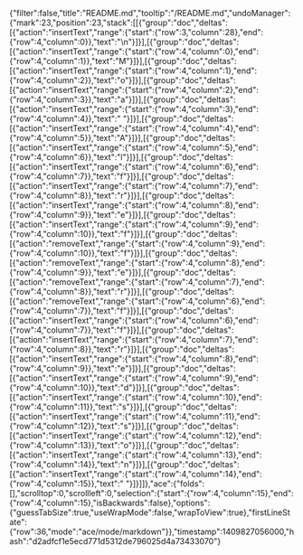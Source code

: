 {"filter":false,"title":"README.md","tooltip":"/README.md","undoManager":{"mark":23,"position":23,"stack":[[{"group":"doc","deltas":[{"action":"insertText","range":{"start":{"row":3,"column":28},"end":{"row":4,"column":0}},"text":"\n"}]}],[{"group":"doc","deltas":[{"action":"insertText","range":{"start":{"row":4,"column":0},"end":{"row":4,"column":1}},"text":"M"}]}],[{"group":"doc","deltas":[{"action":"insertText","range":{"start":{"row":4,"column":1},"end":{"row":4,"column":2}},"text":"o"}]}],[{"group":"doc","deltas":[{"action":"insertText","range":{"start":{"row":4,"column":2},"end":{"row":4,"column":3}},"text":"a"}]}],[{"group":"doc","deltas":[{"action":"insertText","range":{"start":{"row":4,"column":3},"end":{"row":4,"column":4}},"text":" "}]}],[{"group":"doc","deltas":[{"action":"insertText","range":{"start":{"row":4,"column":4},"end":{"row":4,"column":5}},"text":"A"}]}],[{"group":"doc","deltas":[{"action":"insertText","range":{"start":{"row":4,"column":5},"end":{"row":4,"column":6}},"text":"l"}]}],[{"group":"doc","deltas":[{"action":"insertText","range":{"start":{"row":4,"column":6},"end":{"row":4,"column":7}},"text":"f"}]}],[{"group":"doc","deltas":[{"action":"insertText","range":{"start":{"row":4,"column":7},"end":{"row":4,"column":8}},"text":"r"}]}],[{"group":"doc","deltas":[{"action":"insertText","range":{"start":{"row":4,"column":8},"end":{"row":4,"column":9}},"text":"e"}]}],[{"group":"doc","deltas":[{"action":"insertText","range":{"start":{"row":4,"column":9},"end":{"row":4,"column":10}},"text":"f"}]}],[{"group":"doc","deltas":[{"action":"removeText","range":{"start":{"row":4,"column":9},"end":{"row":4,"column":10}},"text":"f"}]}],[{"group":"doc","deltas":[{"action":"removeText","range":{"start":{"row":4,"column":8},"end":{"row":4,"column":9}},"text":"e"}]}],[{"group":"doc","deltas":[{"action":"removeText","range":{"start":{"row":4,"column":7},"end":{"row":4,"column":8}},"text":"r"}]}],[{"group":"doc","deltas":[{"action":"removeText","range":{"start":{"row":4,"column":6},"end":{"row":4,"column":7}},"text":"f"}]}],[{"group":"doc","deltas":[{"action":"insertText","range":{"start":{"row":4,"column":6},"end":{"row":4,"column":7}},"text":"f"}]}],[{"group":"doc","deltas":[{"action":"insertText","range":{"start":{"row":4,"column":7},"end":{"row":4,"column":8}},"text":"r"}]}],[{"group":"doc","deltas":[{"action":"insertText","range":{"start":{"row":4,"column":8},"end":{"row":4,"column":9}},"text":"e"}]}],[{"group":"doc","deltas":[{"action":"insertText","range":{"start":{"row":4,"column":9},"end":{"row":4,"column":10}},"text":"d"}]}],[{"group":"doc","deltas":[{"action":"insertText","range":{"start":{"row":4,"column":10},"end":{"row":4,"column":11}},"text":"s"}]}],[{"group":"doc","deltas":[{"action":"insertText","range":{"start":{"row":4,"column":11},"end":{"row":4,"column":12}},"text":"s"}]}],[{"group":"doc","deltas":[{"action":"insertText","range":{"start":{"row":4,"column":12},"end":{"row":4,"column":13}},"text":"o"}]}],[{"group":"doc","deltas":[{"action":"insertText","range":{"start":{"row":4,"column":13},"end":{"row":4,"column":14}},"text":"n"}]}],[{"group":"doc","deltas":[{"action":"insertText","range":{"start":{"row":4,"column":14},"end":{"row":4,"column":15}},"text":" "}]}]]},"ace":{"folds":[],"scrolltop":0,"scrollleft":0,"selection":{"start":{"row":4,"column":15},"end":{"row":4,"column":15},"isBackwards":false},"options":{"guessTabSize":true,"useWrapMode":false,"wrapToView":true},"firstLineState":{"row":36,"mode":"ace/mode/markdown"}},"timestamp":1409827056000,"hash":"d2adfcf1e5ecd771d5312de796025d4a73433070"}